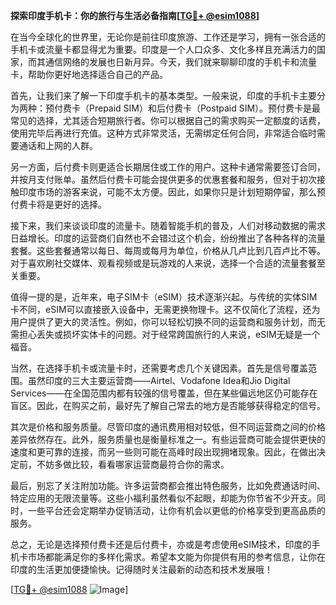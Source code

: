 **探索印度手机卡：你的旅行与生活必备指南[[TG💪+ @esim1088](https://t.me/s/esim1088)]**

在当今全球化的世界里，无论你是前往印度旅游、工作还是学习，拥有一张合适的手机卡或流量卡都显得尤为重要。印度是一个人口众多、文化多样且充满活力的国家，而其通信网络的发展也日新月异。今天，我们就来聊聊印度的手机卡和流量卡，帮助你更好地选择适合自己的产品。

首先，让我们来了解一下印度手机卡的基本类型。一般来说，印度的手机卡主要分为两种：预付费卡（Prepaid SIM）和后付费卡（Postpaid SIM）。预付费卡是最常见的选择，尤其适合短期旅行者。你可以根据自己的需求购买一定额度的话费，使用完毕后再进行充值。这种方式非常灵活，无需绑定任何合同，非常适合临时需要通话和上网的人群。

另一方面，后付费卡则更适合长期居住或工作的用户。这种卡通常需要签订合同，并按月支付账单。虽然后付费卡可能会提供更多的优惠套餐和服务，但对于初次接触印度市场的游客来说，可能不太方便。因此，如果你只是计划短期停留，那么预付费卡将是更好的选择。

接下来，我们来谈谈印度的流量卡。随着智能手机的普及，人们对移动数据的需求日益增长。印度的运营商们自然也不会错过这个机会，纷纷推出了各种各样的流量套餐。这些套餐通常以每日、每周或每月为单位，价格从几卢比到几百卢比不等。对于喜欢刷社交媒体、观看视频或是玩游戏的人来说，选择一个合适的流量套餐至关重要。

值得一提的是，近年来，电子SIM卡（eSIM）技术逐渐兴起。与传统的实体SIM卡不同，eSIM可以直接嵌入设备中，无需更换物理卡。这不仅简化了流程，还为用户提供了更大的灵活性。例如，你可以轻松切换不同的运营商和服务计划，而无需担心丢失或损坏实体卡的问题。对于经常跨国旅行的人来说，eSIM无疑是一个福音。

当然，在选择手机卡或流量卡时，还需要考虑几个关键因素。首先是信号覆盖范围。虽然印度的三大主要运营商——Airtel、Vodafone Idea和Jio Digital Services——在全国范围内都有较强的信号覆盖，但在某些偏远地区仍可能存在盲区。因此，在购买之前，最好先了解自己常去的地方是否能够获得稳定的信号。

其次是价格和服务质量。尽管印度的通讯费用相对较低，但不同运营商之间的价格差异依然存在。此外，服务质量也是衡量标准之一。有些运营商可能会提供更快的速度和更可靠的连接，而另一些则可能在高峰时段出现拥堵现象。因此，在做出决定前，不妨多做比较，看看哪家运营商最符合你的需求。

最后，别忘了关注附加功能。许多运营商都会推出特色服务，比如免费通话时间、特定应用的无限流量等。这些小福利虽然看似不起眼，却能为你节省不少开支。同时，一些平台还会定期举办促销活动，让你有机会以更低的价格享受到更高品质的服务。

总之，无论是选择预付费卡还是后付费卡，亦或是考虑使用eSIM技术，印度的手机卡市场都能满足你的多样化需求。希望本文能为你提供有用的参考信息，让你在印度的生活更加便捷愉快。记得随时关注最新的动态和技术发展哦！

[[TG💪+ @esim1088](https://t.me/s/esim1088) ![Image](https://i.postimg.cc/4NQfJmqS/Snipaste-2025-05-13-00-14-12.png)]